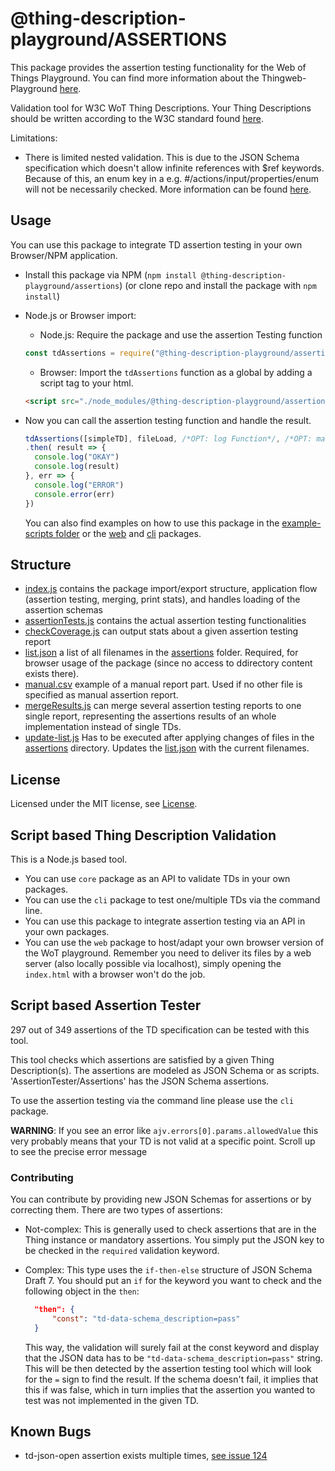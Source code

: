 # @thing-description-playground/**ASSERTIONS**

This package provides the assertion testing functionality for the Web of Things Playground.
You can find more information about the Thingweb-Playground [here](https://github.com/thingweb/thingweb-playground).

Validation tool for W3C WoT Thing Descriptions. Your Thing Descriptions should be written according to the W3C standard found [here](https://w3c.github.io/wot-thing-description/#).

Limitations:  

* There is limited nested validation. This is due to the JSON Schema specification which doesn't allow infinite references with $ref keywords. Because of this, an enum key in a e.g. #/actions/input/properties/enum will not be necessarily checked. More information can be found [here](http://json-schema.org/draft/2019-09/json-schema-core.html#rfc.section.8.2.4.3).

## Usage

You can use this package to integrate TD assertion testing in your own Browser/NPM application.

* Install this package via NPM (`npm install @thing-description-playground/assertions`) (or clone repo and install the package with `npm install`)
* Node.js or Browser import:
  * Node.js: Require the package and use the assertion Testing function

  ```javascript
  const tdAssertions = require("@thing-description-playground/assertions")
  ```

  * Browser: Import the `tdAssertions` function as a global by adding a script tag to your html.

  ```html
  <script src="./node_modules/@thing-description-playground/assertions/dist/web-bundle.min.js"></script>
  ```

* Now you can call the assertion testing function and handle the result.

  ```javascript
  tdAssertions([simpleTD], fileLoad, /*OPT: log Function*/, /*OPT: manual report*/)
  .then( result => {
    console.log("OKAY")
    console.log(result)
  }, err => {
    console.log("ERROR")
    console.error(err)
  })
  ```

  You can also find examples on how to use this package in the [example-scripts folder](./example-scripts) or the [web] and [cli] packages.

## Structure

* [index.js](./index.js) contains the package import/export structure, application flow (assertion testing, merging, print stats), and handles loading of the assertion schemas
* [assertionTests.js](./assertionTests.js) contains the actual assertion testing functionalities
* [checkCoverage.js](./checkCoverage.js) can output stats about a given assertion testing report
* [list.json](./list.json) a list of all filenames in the [assertions](./assertions) folder. Required, for browser usage of the package (since no access to ddirectory content exists there).
* [manual.csv](./manual.csv) example of a manual report part. Used if no other file is specified as manual assertion report.
* [mergeResults.js](./mergeResults.js) can merge several assertion testing reports to one single report, representing the assertions results of an whole implementation instead of single TDs.
* [update-list.js](./update-list.js) Has to be executed after applying changes of files in the [assertions](./assertions) directory. Updates the [list.json](./list.json) with the current filenames.

## License

Licensed under the MIT license, see [License](./LICENSE.md).

## Script based Thing Description Validation

This is a Node.js based tool.

* You can use `core` package as an API to validate TDs in your own packages.
* You can use the `cli` package to test one/multiple TDs via the command line.
* You can use this package to integrate assertion testing via an API in your own packages.
* You can use the `web` package to host/adapt your own browser version of the WoT playground. Remember you need to deliver its files by a web server (also locally possible via localhost), simply opening the `index.html` with a browser won't do the job.

## Script based Assertion Tester

297 out of 349 assertions of the TD specification can be tested with this tool.

This tool checks which assertions are satisfied by a given Thing Description(s). The assertions are modeled as JSON Schema or as scripts. 'AssertionTester/Assertions' has the JSON Schema assertions.

To use the assertion testing via the command line please use the `cli` package.

**WARNING**: If you see an error like `ajv.errors[0].params.allowedValue` this very probably means that your TD is not valid at a specific point. Scroll up to see the precise error message

### Contributing

You can contribute by providing new JSON Schemas for assertions or by correcting them. There are two types of assertions:

* Not-complex: This is generally used to check assertions that are in the Thing instance or mandatory assertions. You simply put the JSON key to be checked in the `required` validation keyword.
* Complex: This type uses the `if-then-else` structure of JSON Schema Draft 7. You should put an `if` for the keyword you want to check and the following object in the `then`:

  ```json
    "then": {
        "const": "td-data-schema_description=pass"
    }
  ```

  This way, the validation will surely fail at the const keyword and display that the JSON data has to be `"td-data-schema_description=pass"` string. This will be then detected by the assertion testing tool which will look for the `=` sign to find the result. If the schema doesn't fail, it implies that this if was false, which in turn implies that the assertion you wanted to test was not implemented in the given TD.

## Known Bugs

* td-json-open assertion exists multiple times, [see issue 124](https://github.com/thingweb/thingweb-playground/issues/124)

[web]: https://github.com/thingweb/thingweb-playground/tree/master/packages/web
[cli]: https://github.com/thingweb/thingweb-playground/tree/master/packages/cli
